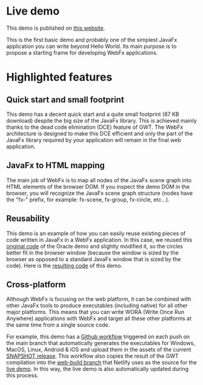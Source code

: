 # Live demo

This demo is published on [this website][demo-live-link].

This is the first basic demo and probably one of the simplest JavaFx application you can write beyond Hello World.
Its main purpose is to propose a starting frame for developing WebFx applications.

# Highlighted features

## Quick start and small footprint

This demo has a decent quick start and a quite small footprint (87 KB download) despite the big size of the JavaFx library.
This is achieved mainly thanks to the dead code elimination (DCE) feature of GWT.
The WebFx architecture is designed to make this DCE efficient and only the part of the JavaFx library required by your application will remain in the final web application. 

## JavaFx to HTML mapping

The main job of WebFx is to map all nodes of the JavaFx scene graph into HTML elements of the browser DOM.
If you inspect the demo DOM in the browser, you will recognize the JavaFx scene graph structure
(nodes have the "fx-" prefix, for example: fx-scene, fx-group, fx-circle, etc...).

## Reusability

This demo is an example of how you can easily reuse existing pieces of code written in JavaFx in a WebFx application.
In this case, we reused this [original code][oracle-source-link] of the Oracle demo and slightly modified it, so the circles better fit in the browser window
(because the window is sized by the browser as opposed to a standard JavaFx window that is sized by the code).
Here is the [resulting code][demo-source-link] of this demo.

## Cross-platform

Although WebFx is focusing on the web platform, it can be combined with other JavaFx tools to produce executables (including native) for all other major platforms.
This means that you can write WORA (Write Once Run Anywhere) applications with WebFx and target all these other platforms at the same time from a single source code.

For example, this demo has a [Github workflow][demo-workflow-link] triggered on each push on the main branch that automatically generates the executables for Windows, MacOS, Linux, Android & iOS and upload them in the assets of the current [SNAPSHOT release][demo-snapshot-release-link].
This workflow also copies the result of the GWT compilation into the [web-build branch][demo-web-build-branch-link] that Netlify uses as the source for the [live demo][demo-live-link].
In this way, the live demo is also automatically updated during this process. 

[demo-live-link]: https://webfx-colorfulcircles-demo.netlify.app
[demo-source-link]: https://github.com/webfx-project/webfx-demo-colorfulcircles/blob/main/webfx-demo-colorfulcircles-application/src/main/java/webfx/demo/colorfulcircles/ColorfulCircles.java
[oracle-source-link]: https://docs.oracle.com/javafx/2/get_started/ColorfulCircles.java.html
[demo-workflow-link]: https://github.com/webfx-project/webfx-demo-colorfulcircles/blob/main/.github/workflows/builds.yml
[demo-snapshot-release-link]: https://github.com/webfx-project/webfx-demo-colorfulcircles/releases/tag/SNAPSHOT
[demo-web-build-branch-link]: https://github.com/webfx-project/webfx-demo-colorfulcircles/tree/web-build